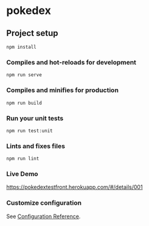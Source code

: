 # pokedex

## Project setup
```
npm install
```

### Compiles and hot-reloads for development
```
npm run serve
```

### Compiles and minifies for production
```
npm run build
```

### Run your unit tests
```
npm run test:unit
```

### Lints and fixes files
```
npm run lint
```

### Live Demo
https://pokedextestfront.herokuapp.com/#/details/001

### Customize configuration
See [Configuration Reference](https://cli.vuejs.org/config/).
